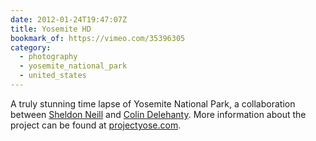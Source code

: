 ```yaml
---
date: 2012-01-24T19:47:07Z
title: Yosemite HD
bookmark_of: https://vimeo.com/35396305
category:
  - photography
  - yosemite_national_park
  - united_states
---
```


A truly stunning time lapse of Yosemite National Park, a collaboration between [Sheldon Neill][1] and [Colin Delehanty][2]. More information about the project can be found at [projectyose.com][3].

[1]: http://www.sheldonneill.com
[2]: http://colindelehanty.com
[3]: https://www.projectyose.com
